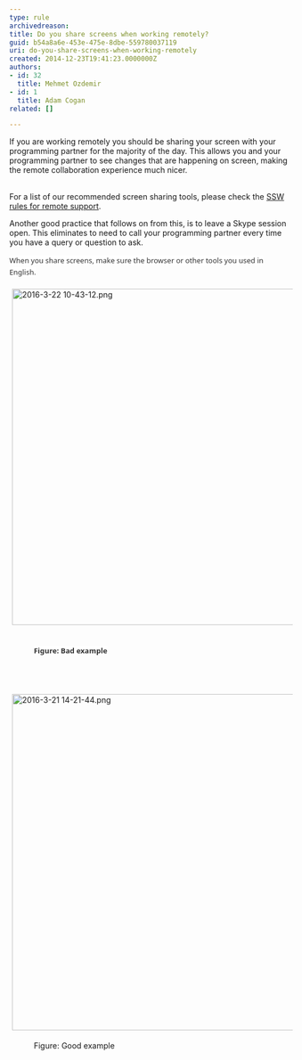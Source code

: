 ```yaml
---
type: rule
archivedreason: 
title: Do you share screens when working remotely?
guid: b54a8a6e-453e-475e-8dbe-559780037119
uri: do-you-share-screens-when-working-remotely
created: 2014-12-23T19:41:23.0000000Z
authors:
- id: 32
  title: Mehmet Ozdemir
- id: 1
  title: Adam Cogan
related: []

---
```



If you are working remotely you should be sharing your screen with your programming partner for the majority of the day. This allows you and your programming partner to see changes that are happening on screen, making the remote collaboration experience much nicer.
<br><excerpt class='endintro'></excerpt><br>
<p class="p1">For a list of our recommended screen sharing tools, please check the 
   <span class="s1">
      <a href="/_layouts/15/FIXUPREDIRECT.ASPX?WebId=3dfc0e07-e23a-4cbb-aac2-e778b71166a2&amp;TermSetId=07da3ddf-0924-4cd2-a6d4-a4809ae20160&amp;TermId=f5be979b-fa7e-4bad-8a47-60fccd308df6">SSW rules for remote support</a>.​</span></p><p class="p1">​Another good practice that follows on from this, is to leave a S​kype session open. This eliminates to need to call your programming partner every time you have a query or question to ask.</p><p class="p1"><span style="font&#58;13px/20.8px &quot;segoe ui&quot;, segoe, tahoma, helvetica, arial, sans-serif;color&#58;#333333;text-transform&#58;none;text-indent&#58;0px;letter-spacing&#58;normal;word-spacing&#58;0px;float&#58;none;display&#58;inline !important;white-space&#58;normal;widows&#58;1;font-size-adjust&#58;none;font-stretch&#58;normal;background-color&#58;#ffffff;">When you share screens, make sure the<span class="Apple-converted-space">&#160;</span></span><span style="font&#58;13px/20.8px &quot;segoe ui&quot;, segoe, tahoma, helvetica, arial, sans-serif;color&#58;#333333;text-transform&#58;none;text-indent&#58;0px;letter-spacing&#58;normal;word-spacing&#58;0px;float&#58;none;display&#58;inline !important;white-space&#58;normal;widows&#58;1;font-size-adjust&#58;none;font-stretch&#58;normal;background-color&#58;#ffffff;">browser or other tools you used in English.</span></p><dl class="ssw15-rteElement-ImageArea"><img alt="2016-3-22 10-43-12.png" src="/SiteAssets/do-you-share-screens-when-working-remotely/2016-3-22%2010-43-12.png" style="margin&#58;5px;width&#58;604px;" />&#160;</dl><dd class="ssw15-rteElement-FigureBad">&#160;<span style="font&#58;bold 13px/20.8px &quot;segoe ui&quot;, segoe, tahoma, helvetica, arial, sans-serif;color&#58;#333333;text-transform&#58;none;text-indent&#58;0px;letter-spacing&#58;normal;word-spacing&#58;0px;float&#58;none;display&#58;inline !important;white-space&#58;normal;widows&#58;1;font-size-adjust&#58;none;font-stretch&#58;normal;background-color&#58;#ffffff;">Figure&#58; Bad example</span></dd><p class="ssw15-rteElement-FigureBad">&#160;</p><dl class="ssw15-rteElement-ImageArea">&#160;<img alt="2016-3-21 14-21-44.png" src="/SiteAssets/do-you-share-screens-when-working-remotely/2016-3-21%2014-21-44.png" style="margin&#58;5px;width&#58;604px;" /></dl><dd class="ssw15-rteElement-FigureGood">&#160;Figure&#58; Good example</dd>


